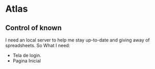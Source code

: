 # Atlas

## Control of known

I need an local server to help me stay up-to-date and giving away of spreadsheets. So What I need:

- Tela de login.
- Pagina Inicial
